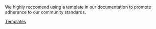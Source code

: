 We highly reccomend using a template in our documentation to promote adherance to our community standards.

[Templates](https://gkeyll.readthedocs.io/en/latest/dev/main.html)